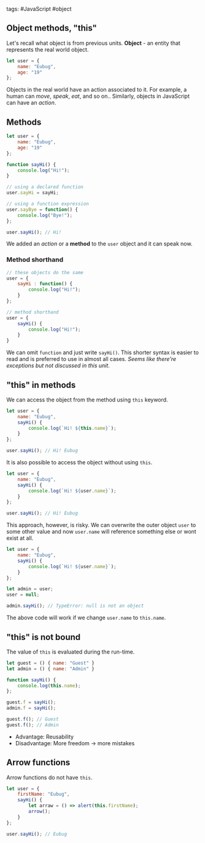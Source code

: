 tags: #JavaScript #object

## Object methods, "this"
Let's recall what object is from previous units.
**Object** - an entity that represents the real world object.
```js
let user = {
	name: "Eubug",
	age: "19"
};
```

Objects in the real world have an action associated to it. For example, a human can _move_, _speak_, _eat_, and so on.. Similarly, objects in JavaScript can have an  _action_.

## Methods
```js
let user = {
	name: "Eubug",
	age: "19"
};

function sayHi() {
	console.log("Hi!");
}

// using a declared function
user.sayHi = sayHi;

// using a function expression
user.sayBye = function() {
	console.log("Bye!");
};

user.sayHi(); // Hi!
```

We added an _action_ or a **method** to the `user` object and it can speak now.

### Method shorthand
```js
// these objects do the same
user = {
	sayHi : function() {
		console.log("Hi!");
	}
};

// method shorthand
user = {
	sayHi() {
		console.log("Hi!");
	}
}
```
We can omit `function` and just write `sayHi()`. This shorter syntax is easier to read and is preferred to use in almost all cases. *Seems like there're exceptions but not discussed in this unit*.

## "this" in methods
We can access the object from the method using `this` keyword.
```js
let user = {
	name: "Eubug",
	sayHi() {
		console.log(`Hi! ${this.name}`);
	}
};

user.sayHi(); // Hi! Eubug
```

It is also possible to access the object without using `this`.

```js
let user = {
	name: "Eubug",
	sayHi() {
		console.log(`Hi! ${user.name}`);
	}
};

user.sayHi(); // Hi! Eubug
```

This approach, however, is risky. We can overwrite the outer object `user` to some other value and now `user.name` will reference something else or wont exist at all.
```js
let user = {
	name: "Eubug",
	sayHi() {
		console.log(`Hi! ${user.name}`);
	}
};

let admin = user;
user = null;

admin.sayHi(); // TypeError: null is not an object
```
The above code will work if we change `user.name` to `this.name`.

## "this" is not bound
The value of `this` is evaluated during the run-time.
```js
let guest = () { name: "Guest" }
let admin = () { name: "Admin" }

function sayHi() {
	console.log(this.name);
};

guest.f = sayHi();
admin.f = sayHi();

guest.f(); // Guest
guest.f(); // Admin
```

- Advantage: Reusability
- Disadvantage: More freedom -> more mistakes

## Arrow functions
Arrow functions do not have `this`.
```js
let user = {
	firstName: "Eubug",
	sayHi() {
		let arraw = () => alert(this.firstName);
		arrow();
	}
};

user.sayHi(); // Eubug
```